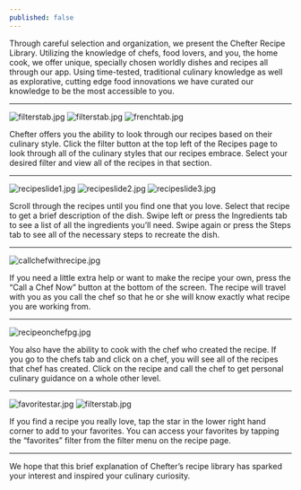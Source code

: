 ```yaml
---
published: false
---
```

Through careful selection and organization, we present the Chefter Recipe Library. Utilizing the knowledge of chefs, food lovers, and you, the home cook, we offer unique, specially chosen worldly dishes and recipes all through our app. Using time-tested, traditional culinary knowledge as well as explorative, cutting edge food innovations we have curated our knowledge to be the most accessible to you. 
***

![filterstab.jpg]({{site.baseurl}}/img/filterstab.jpg)
![filterstab.jpg]({{site.baseurl}}/img/filterstab.jpg)
![frenchtab.jpg]({{site.baseurl}}/img/frenchtab.jpg)

Chefter offers you the ability to look through our recipes based on their culinary style. Click the filter button at the top left of the Recipes page to look through all of the culinary styles that our recipes embrace. Select your desired filter and view all of the recipes in that section.
***

![recipeslide1.jpg]({{site.baseurl}}/img/recipeslide1.jpg)
![recipeslide2.jpg]({{site.baseurl}}/img/recipeslide2.jpg)
![recipeslide3.jpg]({{site.baseurl}}/img/recipeslide3.jpg)

Scroll through the recipes until you find one that you love. Select that recipe to get a brief description of the dish. Swipe left or press the Ingredients tab to see a list of all the ingredients you’ll need. Swipe again or press the Steps tab to see all of the necessary steps to recreate the dish. 
***

![callchefwithrecipe.jpg]({{site.baseurl}}/img/callchefwithrecipe.jpg)

If you need a little extra help or want to make the recipe your own, press the “Call a Chef Now” button at the bottom of the screen. The recipe will travel with you as you call the chef so that he or she will know exactly what recipe you are working from. 
***
![recipeonchefpg.jpg]({{site.baseurl}}/img/recipeonchefpg.jpg)

You also have the ability to cook with the chef who created the recipe. If you go to the chefs tab and click on a chef, you will see all of the recipes that chef has created. Click on the recipe and call the chef to get personal culinary guidance on a whole other level. 
***
![favoritestar.jpg]({{site.baseurl}}/img/favoritestar.jpg)
![filterstab.jpg]({{site.baseurl}}/img/filterstab.jpg)

If you find a recipe you really love, tap the star in the lower right hand corner to add to your favorites. You can access your favorites by tapping the “favorites” filter from the filter menu on the recipe page. 
***

We hope that this brief explanation of Chefter’s recipe library has sparked your interest and inspired your culinary curiosity. 
